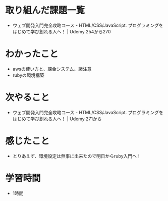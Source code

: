 # 取り組んだ課題一覧
- ウェブ開発入門完全攻略コース - HTML/CSS/JavaScript. プログラミングをはじめて学び創れる人へ！ | Udemy 254から270

# わかったこと
- awsの使い方と、課金システム、諸注意
- rubyの環境構築

# 次やること
- ウェブ開発入門完全攻略コース - HTML/CSS/JavaScript. プログラミングをはじめて学び創れる人へ！ | Udemy 271から

# 感じたこと
- とりあえず、環境設定は無事に出来たので明日からruby入門へ！

# 学習時間
- 1時間

